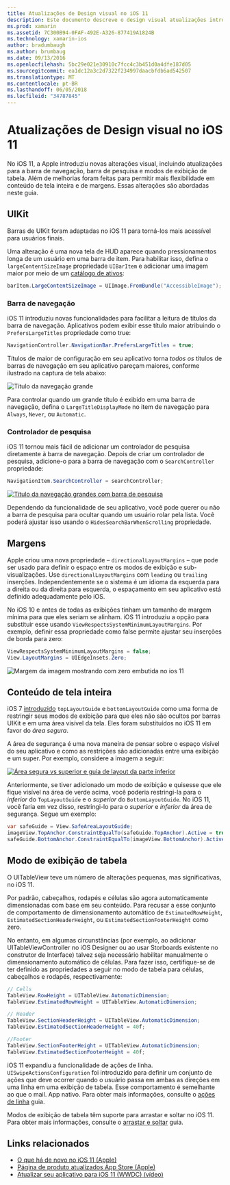```yaml
---
title: Atualizações de Design visual no iOS 11
description: Este documento descreve o design visual atualizações introduzido no iOS 11. Ele aborda as alterações em barras de navegação, controladores de pesquisa, as margens, conteúdo de tela inteira e modos de exibição de tabela.
ms.prod: xamarin
ms.assetid: 7C300B94-0FAF-492E-A326-877419A1824B
ms.technology: xamarin-ios
author: bradumbaugh
ms.author: brumbaug
ms.date: 09/13/2016
ms.openlocfilehash: 5bc29e021e30910c7fcc4c3b451d0a4dfe187d05
ms.sourcegitcommit: ea1dc12a3c2d7322f234997daacbfdb6ad542507
ms.translationtype: MT
ms.contentlocale: pt-BR
ms.lasthandoff: 06/05/2018
ms.locfileid: "34787845"
---
```

# <a name="visual-design-updates-in-ios-11"></a>Atualizações de Design visual no iOS 11

No iOS 11, a Apple introduziu novas alterações visual, incluindo atualizações para a barra de navegação, barra de pesquisa e modos de exibição de tabela. Além de melhorias foram feitas para permitir mais flexibilidade em conteúdo de tela inteira e de margens. Essas alterações são abordadas neste guia.

## <a name="uikit"></a>UIKit

Barras de UIKit foram adaptadas no iOS 11 para torná-los mais acessível para usuários finais.

Uma alteração é uma nova tela de HUD aparece quando pressionamentos longa de um usuário em uma barra de item. Para habilitar isso, defina o `largeContentSizeImage` propriedade `UIBarItem` e adicionar uma imagem maior por meio de um [catálogo de ativos](~/ios/app-fundamentals/images-icons/displaying-an-image.md):

```csharp
barItem.LargeContentSizeImage = UIImage.FromBundle("AccessibleImage");
```

### <a name="navigation-bar"></a>Barra de navegação
iOS 11 introduziu novas funcionalidades para facilitar a leitura de títulos da barra de navegação. Aplicativos podem exibir esse título maior atribuindo o `PrefersLargeTitles` propriedade como true:

```csharp
NavigationController.NavigationBar.PrefersLargeTitles = true;
```

Títulos de maior de configuração em seu aplicativo torna _todos os_ títulos de barras de navegação em seu aplicativo pareçam maiores, conforme ilustrado na captura de tela abaixo:

![Título da navegação grande](visual-design-images/image7.png)

Para controlar quando um grande título é exibido em uma barra de navegação, defina o `LargeTitleDisplayMode` no item de navegação para `Always`, `Never`, ou `Automatic`.

### <a name="search-controller"></a>Controlador de pesquisa

iOS 11 tornou mais fácil de adicionar um controlador de pesquisa diretamente à barra de navegação. Depois de criar um controlador de pesquisa, adicione-o para a barra de navegação com o `SearchController` propriedade:

```csharp
NavigationItem.SearchController = searchController;
```

[![Título da navegação grandes com barra de pesquisa](visual-design-images/image8-sml.png)](visual-design-images/image8-sml.png#lightbox)

Dependendo da funcionalidade de seu aplicativo, você pode querer ou não a barra de pesquisa para ocultar quando um usuário rolar pela lista. Você poderá ajustar isso usando o `HidesSearchBarWhenScrolling` propriedade.

## <a name="margins"></a>Margens

Apple criou uma nova propriedade – `directionalLayoutMargins` – que pode ser usado para definir o espaço entre os modos de exibição e sub-visualizações. Use `directionalLayoutMargins` com `leading` ou `trailing` inserções. Independentemente se o sistema é um idioma da esquerda para a direita ou da direita para esquerda, o espaçamento em seu aplicativo está definido adequadamente pelo iOS.

No iOS 10 e antes de todas as exibições tinham um tamanho de margem mínima para que eles seriam se alinham. iOS 11 introduziu a opção para substituir esse usando `ViewRespectsSystemMinimumLayoutMargins`. Por exemplo, definir essa propriedade como false permite ajustar seu inserções de borda para zero:

```csharp
ViewRespectsSystemMinimumLayoutMargins = false;
View.LayoutMargins = UIEdgeInsets.Zero;
```
![Margem da imagem mostrando com zero embutida no ios 11](visual-design-images/image9.png)

<a name="fullscreen" />

## <a name="full-screen-content"></a>Conteúdo de tela inteira

iOS 7 [introduzido](~/ios/platform/introduction-to-ios7/ios7-ui.md#fullscreen) `topLayoutGuide` e `bottomLayoutGuide` como uma forma de restringir seus modos de exibição para que eles não são ocultos por barras UIKit e em uma área visível da tela. Eles foram substituídos no iOS 11 em favor do _área segura_.

A área de segurança é uma nova maneira de pensar sobre o espaço visível do seu aplicativo e como as restrições são adicionadas entre uma exibição e um super. Por exemplo, considere a imagem a seguir:

[![Área segura vs superior e guia de layout da parte inferior](visual-design-images/image10-sml.png)](visual-design-images/image10.png#lightbox)

Anteriormente, se tiver adicionado um modo de exibição e quisesse que ele fique visível na área de verde acima, você poderia restringi-la para o _inferior_ do `TopLayoutGuide` e o _superior_ do `BottomLayoutGuide`. No iOS 11, você faria em vez disso, restringi-lo para o _superior_ e _inferior_ da área de segurança. Segue um exemplo:

```csharp
var safeGuide = View.SafeAreaLayoutGuide;
imageView.TopAnchor.ConstraintEqualTo(safeGuide.TopAnchor).Active = true;
safeGuide.BottomAnchor.ConstraintEqualTo(imageView.BottomAnchor).Active = true;
```

## <a name="table-view"></a>Modo de exibição de tabela

O UITableView teve um número de alterações pequenas, mas significativas, no iOS 11.

Por padrão, cabeçalhos, rodapés e células são agora automaticamente dimensionadas com base em seu conteúdo. Para recusar a esse conjunto de comportamento de dimensionamento automático de `EstimatedRowHeight`, `EstimatedSectionHeaderHeight`, ou `EstimatedSectionFooterHeight` como zero.

No entanto, em algumas circunstâncias (por exemplo, ao adicionar UITableViewController no iOS Designer ou ao usar Storboards existente no construtor de Interface) talvez seja necessário habilitar manualmente o dimensionamento automático de células. Para fazer isso, certifique-se de ter definido as propriedades a seguir no modo de tabela para células, cabeçalhos e rodapés, respectivamente:

```csharp
// Cells
TableView.RowHeight = UITableView.AutomaticDimension;
TableView.EstimatedRowHeight = UITableView.AutomaticDimension;

// Header
TableView.SectionHeaderHeight = UITableView.AutomaticDimension;
TableView.EstimatedSectionHeaderHeight = 40f;

//Footer
TableView.SectionFooterHeight = UITableView.AutomaticDimension;
TableView.EstimatedSectionFooterHeight = 40f;

```

iOS 11 expandiu a funcionalidade de ações de linha. `UISwipeActionsConfiguration` foi introduzido para definir um conjunto de ações que deve ocorrer quando o usuário passa em ambas as direções em uma linha em uma exibição de tabela. Esse comportamento é semelhante ao que o mail. App nativo. Para obter mais informações, consulte o [ações de linha](~/ios/user-interface/controls/tables/row-action.md) guia.

Modos de exibição de tabela têm suporte para arrastar e soltar no iOS 11. Para obter mais informações, consulte o [arrastar e soltar](~/ios/platform/introduction-to-ios11/drag-and-drop.md#uitableview) guia.


## <a name="related-links"></a>Links relacionados

- [O que há de novo no iOS 11 (Apple)](https://developer.apple.com/ios/)
- [Página de produto atualizados App Store (Apple)](https://developer.apple.com/app-store/product-page/)
- [Atualizar seu aplicativo para iOS 11 (WWDC) (vídeo)](https://developer.apple.com/videos/play/wwdc2017/204/)
